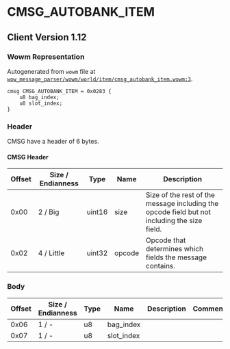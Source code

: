 # CMSG_AUTOBANK_ITEM

## Client Version 1.12

### Wowm Representation

Autogenerated from `wowm` file at [`wow_message_parser/wowm/world/item/cmsg_autobank_item.wowm:3`](https://github.com/gtker/wow_messages/tree/main/wow_message_parser/wowm/world/item/cmsg_autobank_item.wowm#L3).
```rust,ignore
cmsg CMSG_AUTOBANK_ITEM = 0x0283 {
    u8 bag_index;
    u8 slot_index;
}
```
### Header

CMSG have a header of 6 bytes.

#### CMSG Header

| Offset | Size / Endianness | Type   | Name   | Description |
| ------ | ----------------- | ------ | ------ | ----------- |
| 0x00   | 2 / Big           | uint16 | size   | Size of the rest of the message including the opcode field but not including the size field.|
| 0x02   | 4 / Little        | uint32 | opcode | Opcode that determines which fields the message contains.|

### Body

| Offset | Size / Endianness | Type | Name | Description | Comment |
| ------ | ----------------- | ---- | ---- | ----------- | ------- |
| 0x06 | 1 / - | u8 | bag_index |  |  |
| 0x07 | 1 / - | u8 | slot_index |  |  |

